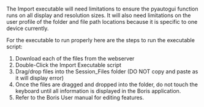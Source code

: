The Import executable will need limitations to ensure the pyautogui function runs on all display and resolution sizes.
It will also need limitations on the user profile of the folder and file path locations because it is specific to one device currently.

For the executable to run properly here are the steps to run the executable script:

  1) Download each of the files from the webserver
  2) Double-Click the Import Executable script
  3) Drag/drop files into the Session_Files folder (DO NOT copy and paste as it will display error)
  4) Once the files are dragged and dropped into the folder, do not touch the keyboard until all information is displayed in the Boris application.
  5) Refer to the Boris User manual for editing features.
